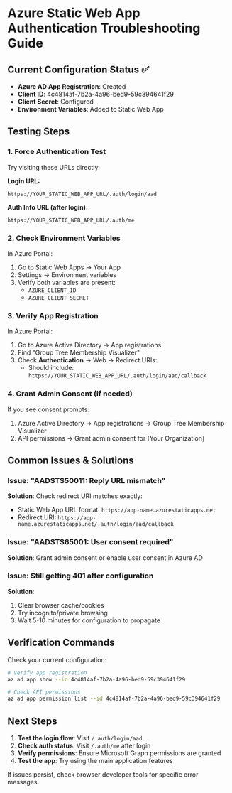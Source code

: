 # Azure Static Web App Authentication Troubleshooting Guide

## Current Configuration Status ✅
- **Azure AD App Registration**: Created
- **Client ID**: 4c4814af-7b2a-4a96-bed9-59c394641f29  
- **Client Secret**: Configured
- **Environment Variables**: Added to Static Web App

## Testing Steps

### 1. Force Authentication Test
Try visiting these URLs directly:

**Login URL:**
```
https://YOUR_STATIC_WEB_APP_URL/.auth/login/aad
```

**Auth Info URL (after login):**
```
https://YOUR_STATIC_WEB_APP_URL/.auth/me
```

### 2. Check Environment Variables
In Azure Portal:
1. Go to Static Web Apps → Your App
2. Settings → Environment variables
3. Verify both variables are present:
   - `AZURE_CLIENT_ID`
   - `AZURE_CLIENT_SECRET`

### 3. Verify App Registration
In Azure Portal:
1. Go to Azure Active Directory → App registrations
2. Find "Group Tree Membership Visualizer"
3. Check **Authentication** → Web → Redirect URIs:
   - Should include: `https://YOUR_STATIC_WEB_APP_URL/.auth/login/aad/callback`

### 4. Grant Admin Consent (if needed)
If you see consent prompts:
1. Azure Active Directory → App registrations → Group Tree Membership Visualizer
2. API permissions → Grant admin consent for [Your Organization]

## Common Issues & Solutions

### Issue: "AADSTS50011: Reply URL mismatch"
**Solution**: Check redirect URI matches exactly:
- Static Web App URL format: `https://app-name.azurestaticapps.net`
- Redirect URI: `https://app-name.azurestaticapps.net/.auth/login/aad/callback`

### Issue: "AADSTS65001: User consent required"
**Solution**: Grant admin consent or enable user consent in Azure AD

### Issue: Still getting 401 after configuration
**Solution**: 
1. Clear browser cache/cookies
2. Try incognito/private browsing
3. Wait 5-10 minutes for configuration to propagate

## Verification Commands

Check your current configuration:
```bash
# Verify app registration
az ad app show --id 4c4814af-7b2a-4a96-bed9-59c394641f29

# Check API permissions
az ad app permission list --id 4c4814af-7b2a-4a96-bed9-59c394641f29
```

## Next Steps

1. **Test the login flow**: Visit `/.auth/login/aad`
2. **Check auth status**: Visit `/.auth/me` after login  
3. **Verify permissions**: Ensure Microsoft Graph permissions are granted
4. **Test the app**: Try using the main application features

If issues persist, check browser developer tools for specific error messages.
